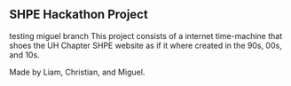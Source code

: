 ## SHPE Hackathon Project
testing miguel branch
This project consists of a internet time-machine that shoes the UH Chapter SHPE website as if it where created in the 90s,
00s, and 10s. 

Made by Liam, Christian, and Miguel.
